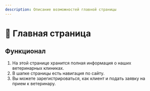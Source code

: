```yaml
---
description: Описание возможностей главной страницы
---
```


# 🐶 Главная страница

## Функционал

1. На этой странице хранится полная информация о наших ветеринарных клиниках.&#x20;
2. В шапке страницы есть навигация по сайту.
3. Вы можете зарегистрироваться, как клиент и подать заявку на прием к ветеринару.&#x20;
